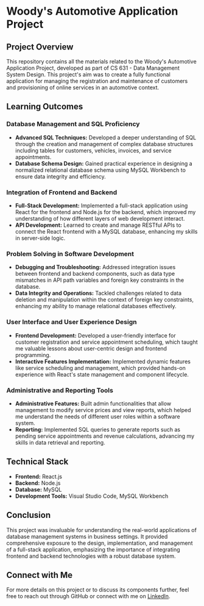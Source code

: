 # Woody's Automotive Application Project

## Project Overview
This repository contains all the materials related to the Woody's Automotive Application Project, developed as part of CS 631 - Data Management System Design. This project's aim was to create a fully functional application for managing the registration and maintenance of customers and provisioning of online services in an automotive context.

## Learning Outcomes

### Database Management and SQL Proficiency
- **Advanced SQL Techniques:** Developed a deeper understanding of SQL through the creation and management of complex database structures including tables for customers, vehicles, invoices, and service appointments.
- **Database Schema Design:** Gained practical experience in designing a normalized relational database schema using MySQL Workbench to ensure data integrity and efficiency.

### Integration of Frontend and Backend
- **Full-Stack Development:** Implemented a full-stack application using React for the frontend and Node.js for the backend, which improved my understanding of how different layers of web development interact.
- **API Development:** Learned to create and manage RESTful APIs to connect the React frontend with a MySQL database, enhancing my skills in server-side logic.

### Problem Solving in Software Development
- **Debugging and Troubleshooting:** Addressed integration issues between frontend and backend components, such as data type mismatches in API path variables and foreign key constraints in the database.
- **Data Integrity and Operations:** Tackled challenges related to data deletion and manipulation within the context of foreign key constraints, enhancing my ability to manage relational databases effectively.

### User Interface and User Experience Design
- **Frontend Development:** Developed a user-friendly interface for customer registration and service appointment scheduling, which taught me valuable lessons about user-centric design and frontend programming.
- **Interactive Features Implementation:** Implemented dynamic features like service scheduling and management, which provided hands-on experience with React's state management and component lifecycle.

### Administrative and Reporting Tools
- **Administrative Features:** Built admin functionalities that allow management to modify service prices and view reports, which helped me understand the needs of different user roles within a software system.
- **Reporting:** Implemented SQL queries to generate reports such as pending service appointments and revenue calculations, advancing my skills in data retrieval and reporting.

## Technical Stack
- **Frontend:** React.js
- **Backend:** Node.js
- **Database:** MySQL
- **Development Tools:** Visual Studio Code, MySQL Workbench

## Conclusion
This project was invaluable for understanding the real-world applications of database management systems in business settings. It provided comprehensive exposure to the design, implementation, and management of a full-stack application, emphasizing the importance of integrating frontend and backend technologies with a robust database system.

## Connect with Me
For more details on this project or to discuss its components further, feel free to reach out through GitHub or connect with me on [LinkedIn](http://www.linkedin.com/in/archith-b-739828180).
